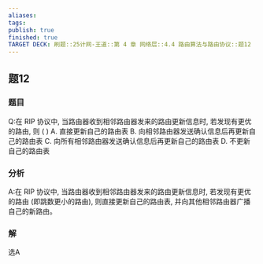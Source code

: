 ```yaml
---
aliases: 
tags: 
publish: true
finished: true
TARGET DECK: 刷题::25计网-王道::第 4 章 网络层::4.4 路由算法与路由协议::题12
---
```


## 题12
### 题目
Q:在 RIP 协议中, 当路由器收到相邻路由器发来的路由更新信息时, 若发现有更优的路由, 则 ( )
A. 直接更新自己的路由表
B. 向相邻路由器发送确认信息后再更新自己的路由表
C. 向所有相邻路由器发送确认信息后再更新自己的路由表
D. 不更新自己的路由表
### 分析
A:在 RIP 协议中, 当路由器收到相邻路由器发来的路由更新信息时, 若发现有更优的路由 (即跳数更小的路由), 则直接更新自己的路由表, 并向其他相邻路由器广播自己的新路由。
### 解
选A
<!--ID: 1720359976135-->

